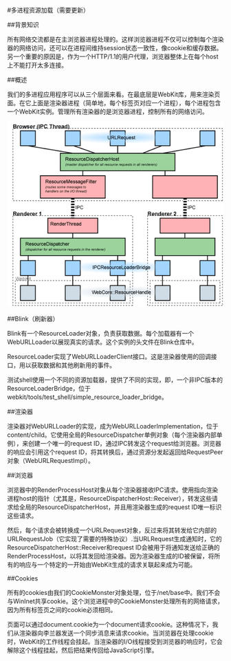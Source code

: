 #多进程资源加载（需要更新）

##背景知识

所有网络交流都是在主浏览器进程处理的。这样浏览器进程不仅可以控制每个渲染器的网络访问，还可以在进程间维持session状态一致性，像cookie和缓存数据。另一个重要的原因是，作为一个HTTP/1.1的用户代理，浏览器整体上在每个host上不能打开太多连接。

##概述

我们的多进程应用程序可以从三个层面来看。在最底层是WebKit库，用来渲染页面。在它上面是渲染器进程（简单地，每个标签页对应一个进程），每个进程包含一个WebKit实例。管理所有渲染器的是浏览器进程，控制所有的网络访问。


![](../Resource-loading.png)


##Blink（刷新器）

Blink有一个ResourceLoader对象，负责获取数据。每个加载器有一个WebURLLoader以展现真实的请求。这个实例的头文件在Blink仓库中。

ResourceLoader实现了WebURLLoaderClient接口。这是渲染器使用的回调接口，用以获取数据和其他刷新用的事件。

测试shell使用一个不同的资源加载器，提供了不同的实现，即，一个非IPC版本的ResourceLoaderBridge，位于webkit/tools/test_shell/simple_resource_loader_bridge。

##渲染器

渲染器对WebURLLoader的实现，成为WebURLLoaderImplementation，位于content/child。它使用全局的ResourceDispatcher单例对象（每个渲染器内部单例），来创建一个唯一的request ID，通过IPC转发这个request给浏览器。浏览器的响应会引用这个request ID，将其转换后，通过资源分发起返回给RequestPeer对象（WebURLRequestImpl）。

##浏览器

浏览器中的RenderProcessHost对象从每个渲染器接收IPC请求。使用指向渲染进程host的指针（尤其是，ResourceDispatcherHost::Receiver），转发这些请求给全局的ResourceDispatcherHost，并且用渲染器生成的request ID唯一标识这些请求。

然后，每个请求会被转换成一个URLRequest对象，反过来将其转发给它内部的URLRequestJob（它实现了需要的特殊协议）.当URLRequest生成通知时，它的ResourceDispatcherHost::Receiver和request ID会被用于将通知发送给正确的RenderProcessHost，以将其发回给渲染器。因为渲染器生成的ID被保留，将所有的响应与一个特定的一开始由WebKit生成的请求关联起来成为可能。


##Cookies

所有的cookies由我们的CookieMonster对象处理，位于/net/base中。我们不会与WinInet共享cookie。这个浏览进程中的CookieMonster处理所有的网络请求，因为所有标签页之间的cookie必须相同。

页面可以通过document.cookie为一个document请求cookie。这种情况下，我们从渲染器向李兰器发送一个同步消息来请求cookie。当浏览器在处理cookie时，WebKit的工作线程会挂起。当渲染器的I/O线程接受到浏览器的响应时，它会解除这个线程挂起，然后把结果传回给JavaScript引擎。
